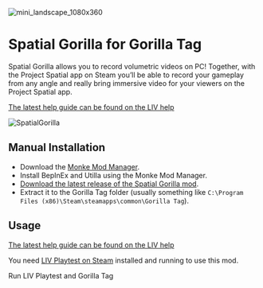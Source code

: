 ![mini_landscape_1080x360](https://github.com/LIV/SpatialGorilla/assets/41074166/ade24341-9ad7-4060-ba35-cf1aabeae248)

# Spatial Gorilla for Gorilla Tag

Spatial Gorilla allows you to record volumetric videos on PC!  Together, with the Project Spatial app on Steam you’ll be able to record your gameplay from any angle and really bring immersive video for your viewers on the Project Spatial app.

[The latest help guide can be found on the LIV help](https://help.liv.tv/hc/en-us/categories/18283910160786-Project-Spatial)

![SpatialGorilla](https://github.com/LIV/SpatialGorilla/assets/41074166/c426dec1-e7f7-4305-8c20-42f3c67d5d31)

## Manual Installation

- Download the [Monke Mod Manager](https://github.com/DeadlyKitten/MonkeModManager/releases/latest).
- Install BepInEx and Utilla using the Monke Mod Manager.
- [Download the latest release of the Spatial Gorilla mod](https://github.com/LIV/SpatialGorilla/releases/latest).
- Extract it to the Gorilla Tag folder (usually something like `C:\Program Files (x86)\Steam\steamapps\common\Gorilla Tag`).

## Usage
[The latest help guide can be found on the LIV help](https://help.liv.tv/hc/en-us/categories/18283910160786-Project-Spatial)

You need [LIV Playtest on Steam](https://store.steampowered.com/app/755540/LIV/) installed and running to use this mod.

Run LIV Playtest and Gorilla Tag
